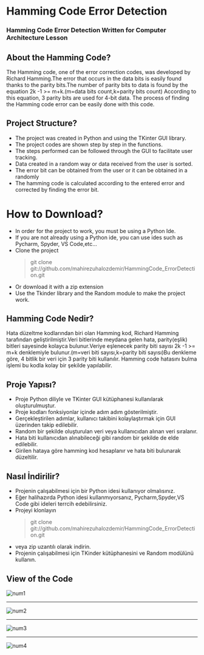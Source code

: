 # Hamming Code Error Detection
### Hamming Code Error Detection Written for Computer Architecture Lesson

 ## About the Hamming Code?
 The Hamming code, one of the error correction codes, was developed by Richard Hamming.The error that occurs in the data bits is easily found thanks to the parity bits.The number of parity bits to data is found by the equation 2k -1 >= m+k.(m=data bits count,k=parity bits count) According to this equation, 3 parity bits are used for 4-bit data. The process of finding the Hamming code error can be easily done with this code.
 
 ## Project Structure?
+ The project was created in Python and using the TKinter GUI library.
+ The project codes are shown step by step in the functions.
+ The steps performed can be followed through the GUI to facilitate user tracking.
+ Data created in a random way or data received from the user is sorted.
+ The error bit can be obtained from the user or it can be obtained in a randomly
+ The hamming code is calculated according to the entered error and corrected by finding the error bit.
 
# How to Download?
+ In order for the project to work, you must be using a Python Ide.
 + If you are not already using a Python ide, you can use ides such as Pycharm, Spyder, VS Code,etc... 
+ Clone the project
  > git clone git://github.com/mahirezuhalozdemir/HammingCode_ErrorDetection.git
+ Or download it with a zip extension
+ Use the Tkinder library and the Random module to make the project work.




## Hamming Code Nedir?
Hata düzeltme kodlarından biri olan Hamming kod, Richard Hamming tarafından geliştirilmiştir.Veri bitlerinde meydana gelen hata, parity(eşlik) bitleri sayesinde kolayca bulunur.Veriye eşlenecek parity biti sayısı 2k -1 >= m+k denklemiyle bulunur.(m=veri biti sayısı,k=parity biti sayısı)Bu denkleme göre, 4 bitlik bir veri için 3 parity biti kullanılır. Hamming code hatasını bulma işlemi bu kodla kolay bir şekilde yapılabilir.  

## Proje Yapısı?
+ Proje Python diliyle ve TKinter GUI kütüphanesi kullanılarak oluşturulmuştur.
+ Proje kodları fonksiyonlar içinde adım adım gösterilmiştir.
+ Gerçekleştirilen adımlar, kullanıcı takibini kolaylaştırmak için GUI üzerinden takip edilebilir.
+ Random bir şekilde oluşturulan veri veya kullanıcıdan alınan veri sıralanır. 
+ Hata biti kullanıcıdan alınabileceği gibi random bir şekilde de elde edilebilir.
+ Girilen hataya göre hamming kod hesaplanır ve hata biti bulunarak düzeltilir.
 
## Nasıl İndirilir?
+ Projenin çalışabilmesi için bir Python idesi kullanıyor olmalısınız.
 + Eğer halihazırda Python idesi kullanmıyorsanız, Pycharm,Spyder,VS Code gibi ideleri terrcih edebilirsiniz. 
+ Projeyi klonlayın
  > git clone git://github.com/mahirezuhalozdemir/HammingCode_ErrorDetection.git
+ veya zip uzantılı olarak indirin.
+ Projenin çalışabilmesi için TKinder kütüphanesini ve Random modülünü kullanın.
 

 ## View of the Code


![num1](https://user-images.githubusercontent.com/73248614/172059099-adc3b897-a529-4588-89f5-77dcc29e2344.jpg)
___
![num2](https://user-images.githubusercontent.com/73248614/172059162-b1a6ba21-78cc-4a49-b0ab-10231abab2e1.jpg)
___
![num3](https://user-images.githubusercontent.com/73248614/172059171-fa6efcd3-6216-4506-b0ed-8b31d6ddbbb1.jpg)
___
![num4](https://user-images.githubusercontent.com/73248614/172059173-2a03d9d2-a19f-4f96-8269-92f02a309bec.jpg)

